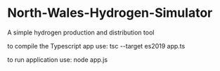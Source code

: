 # North-Wales-Hydrogen-Simulator
A simple hydrogen production and distribution tool

to compile the Typescript app use: tsc --target es2019 app.ts

to run application use: node app.js
